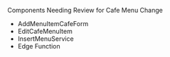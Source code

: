 Components Needing Review for Cafe Menu Change

* AddMenuItemCafeForm
* EditCafeMenuItem
* InsertMenuService
* Edge Function
